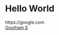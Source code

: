 <h1>Hello World</h1>
<a>https://google.com</a>

<div class="badge-base LI-profile-badge" data-locale="en_US" data-size="medium" data-theme="dark" data-type="VERTICAL" data-vanity="gouthams-profile" data-version="v1"><a class="badge-base__link LI-simple-link" href="https://in.linkedin.com/in/gouthams-profile?trk=profile-badge">Goutham S</a></div>
              
